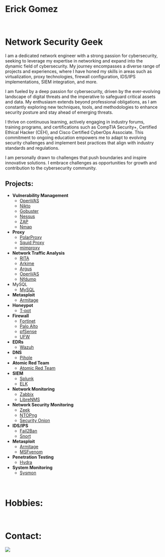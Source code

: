 <h1>Erick Gomez
<h1><br/><a></a>Network Security Geek</a></h1>

I am a dedicated network engineer with a strong passion for cybersecurity, seeking to leverage my expertise in networking and expand into the dynamic field of cybersecurity. My journey encompasses a diverse range of projects and experiences, where I have honed my skills in areas such as virtualization, proxy technologies, firewall configuration, IDS/IPS implementations, SIEM integration, and more.

I am fueled by a deep passion for cybersecurity, driven by the ever-evolving landscape of digital threats and the imperative to safeguard critical assets and data. My enthusiasm extends beyond professional obligations, as I am constantly exploring new techniques, tools, and methodologies to enhance security posture and stay ahead of emerging threats.

I thrive on continuous learning, actively engaging in industry forums, training programs, and certifications such as CompTIA Security+, Certified Ethical Hacker (CEH), and Cisco Certified CyberOps Associate. This commitment to ongoing education empowers me to adapt to evolving security challenges and implement best practices that align with industry standards and regulations.

I am personally drawn to challenges that push boundaries and inspire innovative solutions. I embrace challenges as opportunities for growth and contribution to the cybersecurity community.
<h2>Projects:</h2>

- <b>Vulnerability Management</b>
  - [OpenVAS]()
  - [Nikto](https://github.com/lm3nitro/CyberLabs/blob/main/Nikto.md)
  - [Gobuster]()
  - [Nessus](https://github.com/lm3nitro/CyberLabs/blob/main/Nessus.md)
  - [ZAP](https://github.com/lm3nitro/CyberLabs/blob/main/Zap.md)
  - [Nmap](https://github.com/lm3nitro/CyberLabs/blob/main/Nmap.md)
- <b>Proxy</b>
  - [PolarProxy]()
  - [Squid Proxy]()
  - [mimproxy]()
- <b>Network Traffic Analysis</b>
  - [RITA]()
  - [Arkime](https://github.com/lm3nitro/CyberLabs/blob/main/Arkime.md)
  - [Argus]()
  - [OpenVAS]()
  - [Nfdump]()
- MySQL</b>
  - [MySQL](https://github.com/lm3nitro/CyberLabs/tree/main/MySQL)
- <b>Metasploit</b>
  - [Armitage]()
- <b>Honeypot</b>
  - [T-pot](https://github.com/lm3nitro/CyberLabs/blob/main/T-pot.md)
- <b>Firewall</b>
  - [Fortinet]()
  - [Palo Alto]()
  - [pfSense]()
  - [UFW]()
- <b>EDRs</b>
  - [Wazuh](https://github.com/lm3nitro/CyberLabs/tree/main/Wazuh)
- <b>DNS</b>
  - [Pihole](https://github.com/lm3nitro/CyberLabs/blob/main/Pihole.md)
- <b>Atomic Red Team</b>
  - [Atomic Red Team](https://github.com/lm3nitro/CyberLabs/blob/main/Atomic%20Red%20Team.md)
- <b>SIEM</b>
  - [Splunk]()
  - [ELK]()
- <b>Network Monitoring</b>
  - [Zabbix](https://github.com/lm3nitro/CyberLabs/blob/main/Zabbix.md)
  - [LibreNMS](https://github.com/lm3nitro/CyberLabs/blob/main/LibreNMS.md)
- <b>Network Security Monitoring</b>
  - [Zeek]()
  - [NTOPng]()
  - [Security Onion](https://github.com/lm3nitro/CyberLabs/blob/main/Security%20Onion.md)
- <b>IDS/IPS</b>
  - [Fail2Ban](https://github.com/lm3nitro/CyberLabs/blob/main/Fail2Ban.md)
  - [Snort](https://github.com/lm3nitro/CyberLabs/blob/main/Snort.md)
- <b>Metasploit</b>
  - [Armitage](https://github.com/lm3nitro/CyberLabs/blob/main/Arkime.md)
  - [MSFvenom](https://github.com/lm3nitro/CyberLabs/blob/main/MSFvenom.md)
- <b>Penetration Testing</b>
  - [Hydra](https://github.com/lm3nitro/CyberLabs/tree/main)
- <b>System Monitoring</b>
  - [Sysmon](https://github.com/lm3nitro/CyberLabs/tree/main/Sysmon)

<h1><br/><a></a>Hobbies:</a></h1>

<h1><br/><a>Contact:</a></h1>
<a href="https://linkedin.com"><img src="https://img.shields.io/badge/-LinkedIn-0072b1?&style=for-the-badge&logo=linkedin&logoColor=white" /></a>
